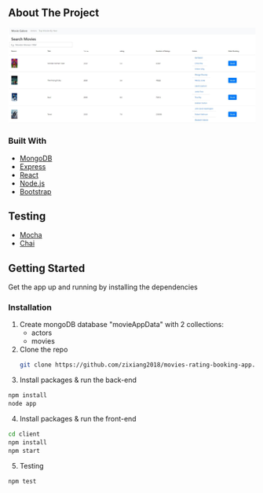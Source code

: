 <!-- ABOUT THE PROJECT -->
## About The Project

![Website Screen Shot](https://github.com/zixiang2018/movies-rating-booking-app/blob/master/images/screenshot.png?raw=true)


### Built With

* [MongoDB](https://www.mongodb.com/)
* [Express](https://expressjs.com/)
* [React](https://reactjs.org/)
* [Node.js](https://nodejs.org/en/)
* [Bootstrap](https://getbootstrap.com)

## Testing
* [Mocha](https://mochajs.org/)
* [Chai](https://www.chaijs.com/)



<!-- GETTING STARTED -->
## Getting Started
Get the app up and running by installing the dependencies

### Installation

1. Create mongoDB database "movieAppData" with 2 collections:
    - actors
    - movies
2. Clone the repo
   ```sh
   git clone https://github.com/zixiang2018/movies-rating-booking-app.git
   ```
3. Install packages & run the back-end
  ```sh
  npm install
  node app 
  ```

4. Install packages & run the front-end
  ```sh
  cd client
  npm install 
  npm start
  ```

5. Testing 
  ```sh
  npm test
  ```

<!-- https://raw.githubusercontent.com/othneildrew/Best-README-Template/master/README.md -->